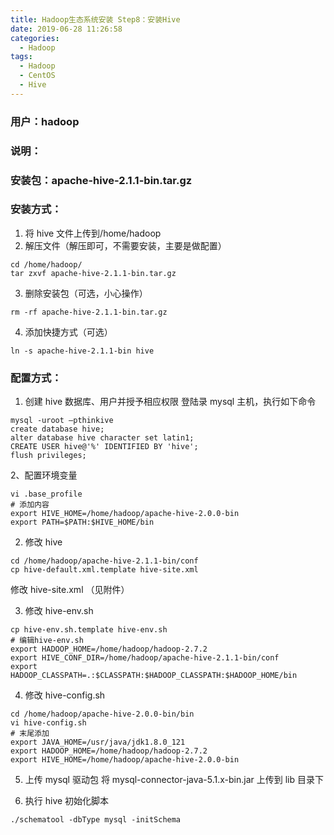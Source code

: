 ```yaml
---
title: Hadoop生态系统安装 Step8：安装Hive
date: 2019-06-28 11:26:58
categories:
  - Hadoop
tags:
  - Hadoop
  - CentOS
  - Hive
---
```


<!--more-->

### 用户：hadoop

### 说明：

### 安装包：apache-hive-2.1.1-bin.tar.gz

### 安装方式：

1. 将 hive 文件上传到/home/hadoop
2. 解压文件（解压即可，不需要安装，主要是做配置）

```
cd /home/hadoop/
tar zxvf apache-hive-2.1.1-bin.tar.gz
```

3. 删除安装包（可选，小心操作）

```
rm -rf apache-hive-2.1.1-bin.tar.gz
```

4. 添加快捷方式（可选）

```
ln -s apache-hive-2.1.1-bin hive
```

### 配置方式：

1. 创建 hive 数据库、用户并授予相应权限
   登陆录 mysql 主机，执行如下命令

```
mysql -uroot –pthinkive
create database hive;
alter database hive character set latin1;
CREATE USER hive@'%' IDENTIFIED BY 'hive';
flush privileges;
```

2、配置环境变量

```
vi .base_profile
# 添加内容
export HIVE_HOME=/home/hadoop/apache-hive-2.0.0-bin
export PATH=$PATH:$HIVE_HOME/bin
```

2. 修改 hive

```
cd /home/hadoop/apache-hive-2.1.1-bin/conf
cp hive-default.xml.template hive-site.xml
```

修改 hive-site.xml （见附件）

3. 修改 hive-env.sh

```
cp hive-env.sh.template hive-env.sh
# 编辑hive-env.sh
export HADOOP_HOME=/home/hadoop/hadoop-2.7.2
export HIVE_CONF_DIR=/home/hadoop/apache-hive-2.1.1-bin/conf
export HADOOP_CLASSPATH=.:$CLASSPATH:$HADOOP_CLASSPATH:$HADOOP_HOME/bin
```

4. 修改 hive-config.sh

```
cd /home/hadoop/apache-hive-2.0.0-bin/bin
vi hive-config.sh
# 末尾添加
export JAVA_HOME=/usr/java/jdk1.8.0_121
export HADOOP_HOME=/home/hadoop/hadoop-2.7.2
export HIVE_HOME=/home/hadoop/apache-hive-2.0.0-bin
```

5. 上传 mysql 驱动包
   将 mysql-connector-java-5.1.x-bin.jar 上传到 lib 目录下

6. 执行 hive 初始化脚本

```
./schematool -dbType mysql -initSchema
```
